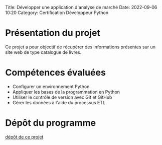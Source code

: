 Title: Développer une application d'analyse de marché
Date: 2022-09-06 10:20
Category: Certification Développeur Python


# Présentation du projet

Ce projet a pour objectif de récupérer des informations présentes sur un site web de type catalogue de livres.

# Compétences évaluées
- Configurer un environnement Python
- Appliquer les bases de la programmation en Python
- Utiliser le contrôle de version avec Git et GitHub
- Gérer les données à l'aide du processus ETL

# Dépôt du programme
[dépôt de ce projet](https://github.com/DelphinePythonique/projet2)

